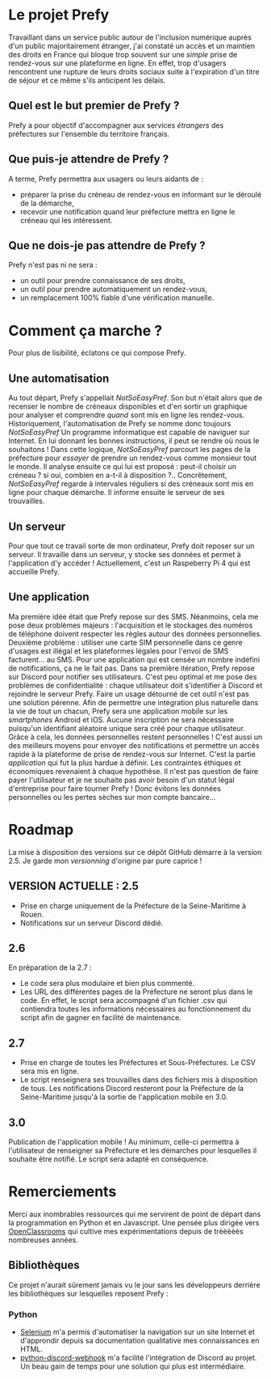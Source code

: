 # Le projet Prefy
Travaillant dans un service public autour de l'inclusion numérique auprès d'un public majoritairement étranger, j'ai constaté un accès et un maintien des droits en France qui bloque trop souvent sur une *simple* prise de rendez-vous sur une plateforme en ligne. En effet, trop d'usagers rencontrent une rupture de leurs droits sociaux suite à l'expiration d'un titre de séjour et ce même s'ils anticipent les délais.
## Quel est le but premier de Prefy ?
Prefy a pour objectif d'accompagner aux services *étrangers* des préfectures sur l'ensemble du territoire français.
## Que puis-je attendre de Prefy ?
A terme, Prefy permettra aux usagers ou leurs aidants de :
- préparer la prise du créneau de rendez-vous en informant sur le déroulé de la démarche,
- recevoir une notification quand leur préfecture mettra en ligne le créneau qui les intéressent.
## Que ne dois-je pas attendre de Prefy ?
Prefy n'est pas ni ne sera :
- un outil pour prendre connaissance de ses droits,
- un outil pour prendre automatiquement un rendez-vous,
- un remplacement 100% fiable d'une vérification manuelle.

# Comment ça marche ?
Pour plus de lisibilité, éclatons ce qui compose Prefy.
## Une automatisation
Au tout départ, Prefy s'appellait _NotSoEasyPref_. Son but n'était alors que de recenser le nombre de créneaux disponibles et d'en sortir un graphique pour analyser et comprendre _quand_ sont mis en ligne les rendez-vous. Historiquement, l'automatisation de Prefy se nomme donc toujours _NotSoEasyPref_
Un programme informatique est capable de naviguer sur Internet. En lui donnant les bonnes instructions, il peut se rendre où nous le souhaitons ! Dans cette logique, _NotSoEasyPref_ parcourt les pages de la préfecture pour _essayer_ de prendre un rendez-vous comme monsieur tout le monde. Il analyse ensuite ce qui lui est proposé : peut-il choisir un créneau ? si oui, combien en a-t-il à disposition ?..
Concrêtement, _NotSoEasyPref_ regarde à intervales réguliers si des créneaux sont mis en ligne pour chaque démarche. Il informe ensuite le serveur de ses trouvailles.
## Un serveur
Pour que tout ce travail sorte de mon ordinateur, Prefy doit reposer sur un serveur. Il travaille dans un serveur, y stocke ses données et permet à l'application d'y accéder !
Actuellement, c'est un Raspeberry Pi 4 qui est accueille Prefy.
## Une application
Ma première idée était que Prefy repose sur des SMS. Néanmoins, cela me pose deux problèmes majeurs : l'acquisition et le stockages des numéros de téléphone doivent respecter les règles autour des données personnelles. Deuxième problème : utiliser une carte SIM personnelle dans ce genre d'usages est illégal et les plateformes légales pour l'envoi de SMS facturent... au SMS. Pour une application qui est censée un nombre indéfini de notifications, ça ne le fait pas.
Dans sa première itération, Prefy repose sur Discord pour notifier ses utilisateurs. C'est peu optimal et me pose des problèmes de confidentialité : chaque utilisateur doit s'identifier à Discord et rejoindre le serveur Prefy. Faire un usage détourné de cet outil n'est pas une solution pérenne.
Afin de permettre une intégration plus naturelle dans la vie de tout un chacun, Prefy sera une application mobile sur les _smartphones_ Android et iOS. Aucune inscription ne sera nécessaire puisqu'un identifiant aléatoire unique sera créé pour chaque utilisateur. Grâce à cela, les données personnelles restent personnelles ! C'est aussi un des meilleurs moyens pour envoyer des notifications et permettre un accès rapide à la plateforme de prise de rendez-vous sur Internet.
C'est la partie _application_ qui fut la plus hardue à définir. Les contraintes éthiques et économiques revenaient à chaque hypothèse. Il n'est pas question de faire payer l'utilisateur et je ne souhaite pas avoir besoin d'un statut légal d'entreprise pour faire tourner Prefy ! Donc évitons les données personnelles ou les pertes sèches sur mon compte bancaire...

# Roadmap
La mise à disposition des versions sur ce dépôt GitHub démarre à la version 2.5. Je garde mon _versionning_ d'origine par pure caprice !
## VERSION ACTUELLE : 2.5
- Prise en charge uniquement de la Préfecture de la Seine-Maritime à Rouen.
- Notifications sur un serveur Discord dédié.
## 2.6
En préparation de la 2.7 :
- Le code sera plus modulaire et bien plus commenté.
- Les URL des différentes pages de la Préfecture ne seront plus dans le code. En effet, le script sera accompagné d'un fichier .csv qui contiendra toutes les informations nécessaires au fonctionnement du script afin de gagner en facilité de maintenance.
## 2.7
- Prise en charge de toutes les Préfectures et Sous-Préfectures. Le CSV sera mis en ligne.
- Le script renseignera ses trouvailles dans des fichiers mis à disposition de tous.
Les notifications Discord resteront pour la Préfecture de la Seine-Maritime jusqu'à la sortie de l'application mobile en 3.0.
## 3.0
Publication de l'application mobile ! Au minimum, celle-ci permettra à l'utilisateur de renseigner sa Préfecture et les démarches pour lesquelles il souhaite être notifié.
Le script sera adapté en conséquence.

# Remerciements
Merci aux inombrables ressources qui me servirent de point de départ dans la programmation en Python et en Javascript. Une pensée plus dirigée vers [OpenClassrooms](https://openclassrooms.com/fr) qui cultive mes expérimentations depuis de trèèèèès nombreuses années.
## Bibliothèques
Ce projet n'aurait sûrement jamais vu le jour sans les développeurs derrière les bibliothèques sur lesquelles reposent Prefy :
### Python
- [Selenium](https://github.com/SeleniumHQ/selenium) m'a permis d'automatiser la navigation sur un site Internet et d'approndir depuis sa documentation qualitative mes connaissances en HTML.
- [python-discord-webhook](https://github.com/lovvskillz/python-discord-webhook) m'a facilité l'intégration de Discord au projet. Un beau gain de temps pour une solution qui plus est intermédiaire.
